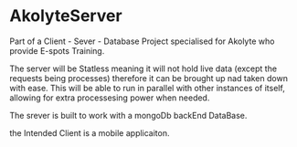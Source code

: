 # AkolyteServer
Part of a Client - Sever - Database Project specialised for Akolyte who provide E-spots Training.

The server will be Statless meaning it will not hold live data (except the requests being processes) 
therefore it can be brought up nad taken down with ease. 
This will be able to run in parallel with other instances of itself, allowing for extra processesing power when needed.

The srever is built to work with a mongoDb backEnd DataBase. 

the Intended Client is a mobile applicaiton.
